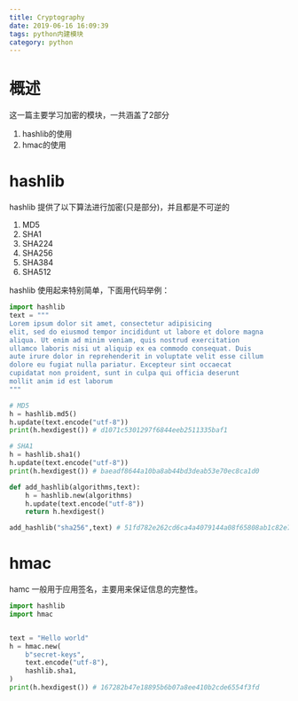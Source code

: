 ```yaml
---
title: Cryptography
date: 2019-06-16 16:09:39
tags: python内建模块
category: python
---
```


# 概述
这一篇主要学习加密的模块，一共涵盖了2部分

1. hashlib的使用
1. hmac的使用


# hashlib
hashlib 提供了以下算法进行加密(只是部分)，并且都是不可逆的

1. MD5
1. SHA1
1. SHA224
1. SHA256
1. SHA384
1. SHA512

hashlib 使用起来特别简单，下面用代码举例：

```python
import hashlib
text = """
Lorem ipsum dolor sit amet, consectetur adipisicing
elit, sed do eiusmod tempor incididunt ut labore et dolore magna
aliqua. Ut enim ad minim veniam, quis nostrud exercitation
ullamco laboris nisi ut aliquip ex ea commodo consequat. Duis
aute irure dolor in reprehenderit in voluptate velit esse cillum
dolore eu fugiat nulla pariatur. Excepteur sint occaecat
cupidatat non proident, sunt in culpa qui officia deserunt
mollit anim id est laborum
"""

# MD5
h = hashlib.md5()
h.update(text.encode("utf-8"))
print(h.hexdigest()) # d1071c5301297f6844eeb2511335baf1

# SHA1
h = hashlib.sha1()
h.update(text.encode("utf-8"))
print(h.hexdigest()) # baeadf8644a10ba8ab44bd3deab53e70ec8ca1d0

def add_hashlib(algorithms,text):
    h = hashlib.new(algorithms)
    h.update(text.encode("utf-8"))
    return h.hexdigest()

add_hashlib("sha256",text) # 51fd782e262cd6ca4a4079144a08f65808ab1c82e79744fa9708ac5a5c177628
```


# hmac
hamc 一般用于应用签名，主要用来保证信息的完整性。
```python
import hashlib
import hmac


text = "Hello world"
h = hmac.new(
    b"secret-keys",
    text.encode("utf-8"),
    hashlib.sha1,
)
print(h.hexdigest()) # 167282b47e18895b6b07a8ee410b2cde6554f3fd

```


